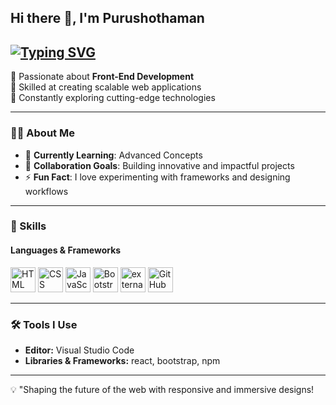 ## Hi there 👋, I'm **Purushothaman**  

[![Typing SVG](https://readme-typing-svg.herokuapp.com?font=Fira+Code&weight=500&size=30&pause=1000&color=F70000&width=435&lines=Front+End+Developer;Web+developer)](https://git.io/typing-svg)
---
🔹 Passionate about **Front-End Development**  
🔹 Skilled at creating scalable web applications  
🔹 Constantly exploring cutting-edge technologies  

---

### 👨‍💻 About Me  
- 🌱 **Currently Learning**: Advanced Concepts   
- 👯 **Collaboration Goals**: Building innovative and impactful projects  
- ⚡ **Fun Fact**: I love experimenting with frameworks and designing workflows
  
---

### 🚀 Skills  

#### **Languages & Frameworks**  
<p align="left">
  <img height="40" src="https://img.icons8.com/color/48/000000/html-5.png" alt="HTML" title="HTML" />
  <img height="40" src="https://img.icons8.com/color/48/000000/css3.png" alt="CSS" title="CSS" />
  <img height="40" src="https://img.icons8.com/color/48/000000/javascript.png" alt="JavaScript" title="JavaScript" />
  <img height="40" src="https://img.icons8.com/color/48/000000/bootstrap.png" alt="Bootstrap" title="Bootstrap" />
  <img width="40" height="40" src="https://img.icons8.com/external-tal-revivo-color-tal-revivo/24/external-react-a-javascript-library-for-building-user-interfaces-logo-color-tal-revivo.png" alt="external-react-a-javascript-library-for-building-user-interfaces-logo-color-tal-revivo"/>
  <img height="40" src="https://img.icons8.com/color/48/000000/github.png" alt="GitHub" title="GitHub" />
</p>

---

### 🛠️ Tools I Use  
- **Editor:** Visual Studio Code  
- **Libraries & Frameworks:** react, bootstrap, npm
  
---

💡 "Shaping the future of the web with responsive and immersive designs!
